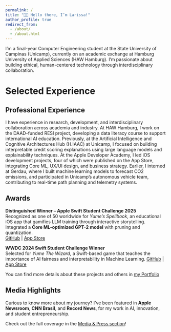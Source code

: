 ```yaml
---
permalink: /
title: "👋🏼 Hello there, I’m Larissa!"
author_profile: true
redirect_from: 
  - /about/
  - /about.html
---
```


I’m a final-year Computer Engineering student at the State University of Campinas (Unicamp), currently on an academic exchange at Hamburg University of Applied Sciences (HAW Hamburg). I’m passionate about building ethical, human-centered technology through interdisciplinary collaboration.

# Selected Experience

## Professional Experience

I have experience in research, development, and interdisciplinary collaboration across academia and industry. At HAW Hamburg, I work on the DAAD-funded RESI project, developing a data literacy course to support international AI education. Previously, at the Artificial Intelligence and Cognitive Architectures Hub (H.IAAC) at Unicamp, I focused on building interpretable credit scoring explanations using large language models and explainability techniques. At the Apple Developer Academy, I led iOS development projects, four of which were published on the App Store, integrating Core ML, UX/UI design, and business strategy. Earlier, I interned at Gerdau, where I built machine learning models to forecast CO2 emissions, and participated in Unicamp’s autonomous vehicle team, contributing to real-time path planning and telemetry systems.

## Awards

**Distinguished Winner – Apple Swift Student Challenge 2025**  
Recognized as one of 50 worldwide for *Yume’s Spellbook*, an educational iOS app that gamifies LLM training through interactive storytelling. Integrated a **Core ML-optimized GPT-2 model** with pruning and quantization.  
[GitHub](https://github.com/lariokabayashi/YumeSpeelbook) | [App Store](https://apps.apple.com/de/app/yumes-spellbook/id6741521708?l=en-GB)

**WWDC 2024 Swift Student Challenge Winner**  
Selected for *Yume The Wizard*, a Swift-based game that teaches the importance of AI fairness and interpretability in Machine Learning. [GitHub](https://github.com/lariokabayashi/YumeTheWizardWWDC) | [App Store](https://apps.apple.com/br/app/yumethewizard/id6480236327&ved=2ahUKEwjGrYzY_MCOAxXlSPEDHT8DAgoQFnoECBYQAQ&usg=AOvVaw2t9YnRxL21_Zqu4yA_J9WY)

You can find more details about these projects and others in [my Portfolio](https://lariokabayashi.github.io/academicpages.github.io/portfolio/)

## Media Highlights

Curious to know more about my journey? 
I’ve been featured in **Apple Newsroom**, **CNN Brasil**, and **Record News**, for my work in AI, innovation, and student entrepreneurship.

Check out the full coverage in the [Media & Press section](https://lariokabayashi.github.io/academicpages.github.io/press/)!